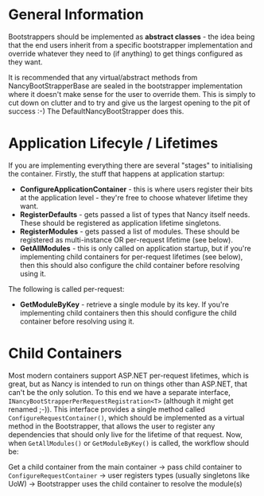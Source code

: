 # General Information

Bootstrappers should be implemented as **abstract classes** - the idea being that the end users inherit from a specific bootstrapper implementation and override whatever they need to (if anything) to get things configured as they want.

It is recommended that any virtual/abstract methods from NancyBootStrapperBase are sealed in the bootstrapper implementation where it doesn't make sense for the user to override them. This is simply to cut down on clutter and to try and give us the largest opening to the pit of success :-) The DefaultNancyBootStrapper does this.

# Application Lifecyle / Lifetimes

If you are implementing everything there are several "stages" to initialising the container. Firstly, the stuff that happens at application startup:

* **ConfigureApplicationContainer** - this is where users register their bits at the application level - they're free to choose whatever lifetime they want.
* **RegisterDefaults** - gets passed a list of types that Nancy itself needs. These should be registered as application lifetime singletons.
* **RegisterModules** - gets passed a list of modules. These should be registered as multi-instance OR per-request lifetime (see below).
* **GetAllModules** - this is only called on application startup, but if you're implementing child containers for per-request lifetimes (see below), then this should also configure the child container before resolving using it.

The following is called per-request:

* **GetModuleByKey** - retrieve a single module by its key. If you're implementing child containers then this should configure the child container before resolving using it.

# Child Containers

Most modern containers support ASP.NET per-request lifetimes, which is great, but as Nancy is intended to run on things other than ASP.NET, that can't be the only solution. To this end we have a separate interface, `INancyBootStrapperPerRequestRegistration<T>` (although it might get renamed ;-)). This interface provides a single method called `ConfigureRequestContainer()`, which should be implemented as a virtual method in the Bootstrapper, that allows the user to register any dependencies that should only live for the lifetime of that request. Now, when `GetAllModules()` or `GetModuleByKey()` is called, the workflow should be:

Get a child container from the main container -> pass child container to `ConfigureRequestContainer` -> user registers types (usually singletons like UoW) -> Bootstrapper uses the child container to resolve the module(s)

